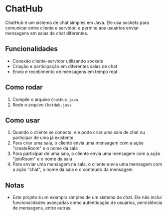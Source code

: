 # ChatHub

ChatHub é um sistema de chat simples em Java. Ele usa sockets para comunicar entre cliente e servidor, e permite aos usuários enviar mensagens em salas de chat diferentes.

## Funcionalidades

- Conexão cliente-servidor utilizando sockets
- Criação e participação em diferentes salas de chat
- Envio e recebimento de mensagens em tempo real

## Como rodar

1. Compile o arquivo `ChatHub.java`
2. Rode o arquivo `ChatHub.java`

## Como usar

1. Quando o cliente se conecta, ele pode criar uma sala de chat ou participar de uma já existente
2. Para criar uma sala, o cliente envia uma mensagem com a ação "createRoom" e o nome da sala
3. Para participar de uma sala, o cliente envia uma mensagem com a ação "joinRoom" e o nome da sala
4. Para enviar uma mensagem na sala, o cliente envia uma mensagem com a ação "chat", o nome da sala e o conteúdo da mensagem

## Notas

- Este projeto é um exemplo simples de um sistema de chat. Ele não inclui funcionalidades avançadas como autenticação de usuários, persistência de mensagens, entre outras.

